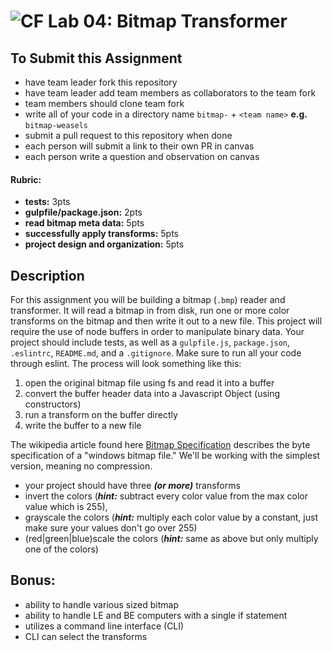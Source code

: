 ![CF](https://camo.githubusercontent.com/70edab54bba80edb7493cad3135e9606781cbb6b/687474703a2f2f692e696d6775722e636f6d2f377635415363382e706e67) Lab 04: Bitmap Transformer
===

## To Submit this Assignment
* have team leader fork this repository
* have team leader add team members as collaborators to the team fork
* team members should clone team fork
* write all of your code in a directory name `bitmap-` + `<team name>` **e.g.** `bitmap-weasels`
* submit a pull request to this repository when done
* each person will submit a link to their own PR in canvas
* each person write a question and observation on canvas

#### Rubric:
* **tests:** 3pts
* **gulpfile/package.json:** 2pts
* **read bitmap meta data:** 5pts
* **successfully apply transforms:** 5pts
* **project design and organization:** 5pts

## Description

For this assignment you will be building a bitmap (`.bmp`) reader and transformer. It will read a bitmap in from disk, run one or more color transforms on the bitmap and then write it out to a new file. This project will require the use of node buffers in order to manipulate binary data. Your project should include tests, as well as a `gulpfile.js`, `package.json`, `.eslintrc`, `README.md`, and a `.gitignore`. Make sure to run all your code through eslint. The process will look something like this:

1. open the original bitmap file using fs and read it into a buffer
2. convert the buffer header data into a Javascript Object (using constructors)
3. run a transform on the buffer directly
4. write the buffer to a new file

The wikipedia article found here [Bitmap Specification](https://en.wikipedia.org/wiki/BMP_file_format) describes the byte specification of a "windows bitmap file." We'll be working with the simplest version, meaning no compression.

* your project should have three ***(or more)*** transforms
* invert the colors (***hint:*** subtract every color value from the max color value which is 255),
* grayscale the colors (***hint:*** multiply each color value by a constant, just make sure your values don't go over 255)
* (red|green|blue)scale the colors (***hint:*** same as above but only multiply one of the colors)

## Bonus:

* ability to handle various sized bitmap
* ability to handle LE and BE computers with a single if statement
* utilizes a command line interface (CLI)
* CLI can select the transforms
